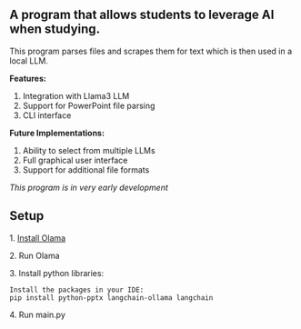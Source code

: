<h2>A program that allows students to leverage AI when studying.</h1>
<p>This program parses files and scrapes them for text which is then used in a local LLM.</p>
<strong>Features:</strong>
<ol>
  <li>Integration with Llama3 LLM</li>
  <li>Support for PowerPoint file parsing</li>
  <li>CLI interface</li>
</ol>
<strong>Future Implementations:</strong>
<ol>
  <li>Ability to select from multiple LLMs</li>
  <li>Full graphical user interface</li>
  <li>Support for additional file formats</li>
</ol>
<em>This program is in very early development</em>

<h2>Setup</h2>

<p>1. <a href="https://ollama.com/">Install Olama</a></p>

<p>2. Run Olama</p>

<p>3. Install python libraries:</p>
<body>

    Install the packages in your IDE:
    pip install python-pptx langchain-ollama langchain
    

</body>
<p>4. Run main.py</p>


